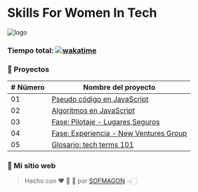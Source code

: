 # Skills For Women In Tech

![logo](https://i.ibb.co/KWHyRyX/Logo-Programa.png)



### Tiempo total: [![wakatime](https://wakatime.com/badge/github/sofmagon/skills-forWomen-inTech.svg?style=for-the-badge)](https://wakatime.com/badge/github/sofmagon/skills-forWomen-inTech)

### 🍕 Proyectos

| # Número | Nombre del proyecto                                        |
| -------- | ---------------------------------------------------------- |
| 01       | [Pseudo código en JavaScript](./01-pseint/)                |
| 02       | [Algoritmos en JavaScript](./02-algorithms/)               |
| 03       | [Fase: Pilotaje - Lugares Seguros](./03-pilotaje)          |
| 04       | [Fase: Experiencia - New Ventures Group](./04-experiencia) |
| 05       | [Glosario: tech terms 101](https://sofmagon.com/glosario)  |


### 🌈 Mi sitio web

> Hecho con ❤️ 🍕 🌮 por [SOFMAGON](https://sofmagon.com/) 👈🏻
